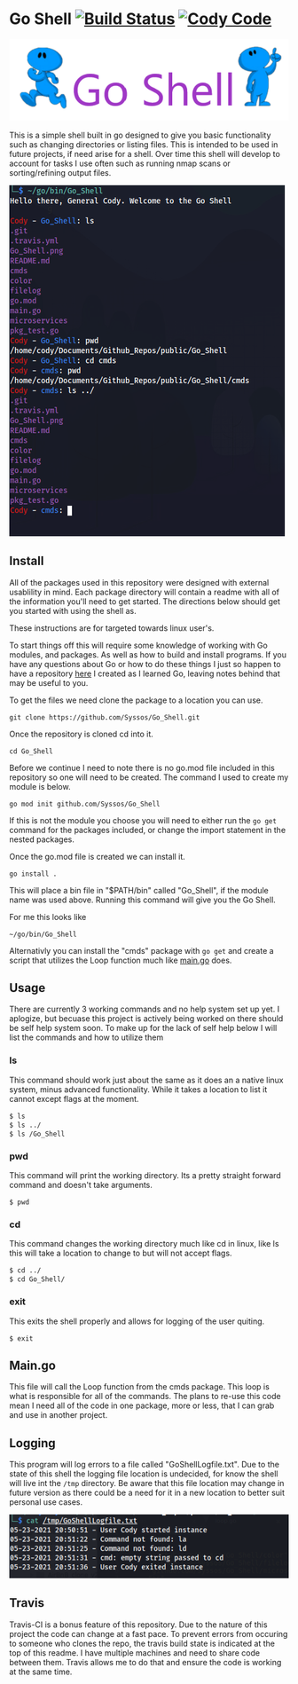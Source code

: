 # Go Shell [![Build Status](https://travis-ci.com/Syssos/Go_Shell.svg?branch=main)](https://travis-ci.com/github/Syssos/Go_Shell)  [![Cody Code](https://syssos.app/static/images/index/cody_code.svg)](https://syssos.app)

![Go Shell img](https://raw.githubusercontent.com/Syssos/Go_Shell/main/images/Go_Shell.png)

This is a simple shell built in go designed to give you basic functionality such as changing directories or listing files. This is intended to be used in future projects, if need arise for a shell. Over time this shell will develop to account for tasks I use often such as running nmap scans or sorting/refining output files.


![Go Shell Example](https://raw.githubusercontent.com/Syssos/Go_Shell/main/images/Shell.PNG)

## Install

All of the packages used in this repository were designed with external usablility in mind. Each package directory will contain a readme with all of the information you'll need to get started. The directions below should get you started with using the shell as.

These instructions are for targeted towards linux user's.

To start things off this will require some knowledge of working with Go modules, and packages. As well as how to build and install programs. If you have any questions about Go or how to do these things I just so happen to have a repository [here](https://github.com/Syssos/Learning_Go) I created as I learned Go, leaving notes behind that may be useful to you.

To get the files we need clone the package to a location you can use.

``` 
git clone https://github.com/Syssos/Go_Shell.git
```
Once the repository is cloned cd into it.
```
cd Go_Shell
```
Before we continue I need to note there is no go.mod file included in this repository so one will need to be created. The command I used to create my module is below.

```
go mod init github.com/Syssos/Go_Shell
```
If this is not the module you choose you will need to either run the ``` go get ``` command for the packages included, or change the import statement in the nested packages.

Once the go.mod file is created we can install it.

```
go install .
```

This will place a bin file in "$PATH/bin" called "Go_Shell", if the module name was used above. Running this command will give you the Go Shell.

For me this looks like

```
~/go/bin/Go_Shell
```
Alternativly you can install the "cmds" package with ``` go get ``` and create a script that utilizes the Loop function much like [main.go](https://github.com/Syssos/Go_Shell/blob/main/main.go) does.

## Usage

There are currently 3 working commands and no help system set up yet. I aplogize, but becuase this project is actively being worked on there should be self help system soon. To make up for the lack of self help below I will list the commands and how to utilize them

### ls
This command should work just about the same as it does an a native linux system, minus advanced functionality. While it takes a location to list it cannot except flags at the moment.

```
$ ls
$ ls ../
$ ls /Go_Shell
```
### pwd
This command will print the working directory. Its a pretty straight forward command and doesn't take arguments.

```
$ pwd
```
### cd
This command changes the working directory much like cd in linux, like ls this will take a location to change to but will not accept flags.

```
$ cd ../
$ cd Go_Shell/
```
### exit
This exits the shell properly and allows for logging of the user quiting.

```
$ exit
```
## Main.go

This file will call the Loop function from the cmds package. This loop is what is responsible for all of the commands. The plans to re-use this code mean I need all of the code in one package, more or less, that I can grab and use in another project.

## Logging

This program will log errors to a file called "GoShellLogfile.txt". Due to the state of this shell the logging file location is undecided, for know the shell will live int the ```/tmp``` directory. Be aware that this file location may change in future version as there could be a need for it in a new location to better suit personal use cases.

![Logging Example](https://raw.githubusercontent.com/Syssos/Go_Shell/main/images/Error_Log_Example.PNG)

## Travis

Travis-CI is a bonus feature of this repository. Due to the nature of this project the code can change at a fast pace. To prevent errors from occuring to someone who clones the repo, the travis build state is indicated at the top of this readme. I have multiple machines and need to share code between them. Travis allows me to do that and ensure the code is working at the same time.
